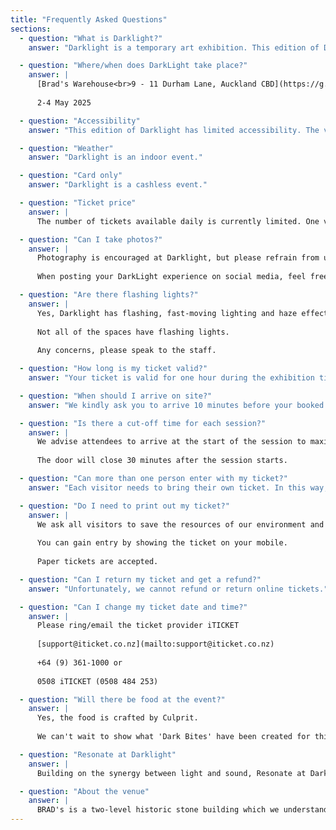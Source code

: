 ```yaml
---
title: "Frequently Asked Questions"
sections:
  - question: "What is Darklight?"
    answer: "Darklight is a temporary art exhibition. This edition of Darklight is 'A descent into colour'."

  - question: "Where/when does DarkLight take place?"
    answer: |
      [Brad's Warehouse<br>9 - 11 Durham Lane, Auckland CBD](https://g.co/kgs/5FkM4N1)
      
      2-4 May 2025

  - question: "Accessibility"
    answer: "This edition of Darklight has limited accessibility. The venue is a historic building, the ground floor is fully accessible, and the upper floor is not. Sorry for any inconvenience."

  - question: "Weather"
    answer: "Darklight is an indoor event."

  - question: "Card only"
    answer: "Darklight is a cashless event."

  - question: "Ticket price"
    answer: |
      The number of tickets available daily is currently limited. One valid ticket is required per person. Younger children must be accompanied by an adult. Information on the current exhibitions and admission prices can be found [here](https://www.iticket.co.nz/events/2025/may/darklight).

  - question: "Can I take photos?"
    answer: |
      Photography is encouraged at Darklight, but please refrain from using a flash. It's the perfect place for enchanting, out-of-this-world shots.
      
      When posting your DarkLight experience on social media, feel free to use our hashtag #DARKLIGHT.

  - question: "Are there flashing lights?"
    answer: |
      Yes, Darklight has flashing, fast-moving lighting and haze effects. Individuals sensitive to these may experience discomfort or other adverse reactions.
      
      Not all of the spaces have flashing lights.
      
      Any concerns, please speak to the staff.

  - question: "How long is my ticket valid?"
    answer: "Your ticket is valid for one hour during the exhibition timings. Re-entry is not possible unless you purchase another ticket after the one-hour session."

  - question: "When should I arrive on site?"
    answer: "We kindly ask you to arrive 10 minutes before your booked slot."

  - question: "Is there a cut-off time for each session?"
    answer: |
      We advise attendees to arrive at the start of the session to maximise the experience.
      
      The door will close 30 minutes after the session starts.

  - question: "Can more than one person enter with my ticket?"
    answer: "Each visitor needs to bring their own ticket. In this way, we can ensure that your experience is not disrupted by too many people being on-site at any one time, and that safety regulations may be observed without difficulty."

  - question: "Do I need to print out my ticket?"
    answer: |
      We ask all visitors to save the resources of our environment and to avoid using paper print-outs.
      
      You can gain entry by showing the ticket on your mobile.
      
      Paper tickets are accepted.

  - question: "Can I return my ticket and get a refund?"
    answer: "Unfortunately, we cannot refund or return online tickets."

  - question: "Can I change my ticket date and time?"
    answer: |
      Please ring/email the ticket provider iTICKET
      
      [support@iticket.co.nz](mailto:support@iticket.co.nz)
      
      +64 (9) 361-1000 or
      
      0508 iTICKET (0508 484 253)

  - question: "Will there be food at the event?"
    answer: |
      Yes, the food is crafted by Culprit.
      
      We can't wait to show what 'Dark Bites' have been created for this light experience.

  - question: "Resonate at Darklight"
    answer: |
      Building on the synergy between light and sound, Resonate at Darklight is a one-night-only audiovisual experience like no other. At its heart are six large-scale, fully immersive artworks, each a world of its own, that invite you to step inside and lose yourself in waves of shifting light, sound and motion. As you journey through these transformative installations, the night culminates in a powerful fusion of sensory elements with a boundary-pushing lineup of cutting-edge DJs and live acts.

  - question: "About the venue"
    answer: |
      BRAD's is a two-level historic stone building which we understand was constructed in 1861, making it one of Auckland's most significant heritage buildings. The property is listed as a Category 'A' Building on the Schedule of Historic Heritage Places.
---
```


<!-- This content will be ignored by the CMS -->
